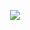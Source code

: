 <p align="center">
  <img src="http://pa1.narvii.com/7226/81f82fa4aeeeed6b497c279d9ffb28402162e986r1-320-320_00.gif" />
  </p>


